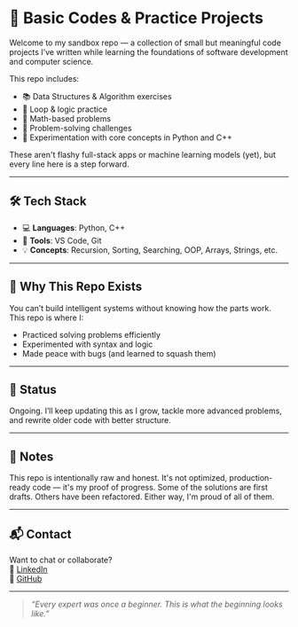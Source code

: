 # 🧠 Basic Codes & Practice Projects

Welcome to my sandbox repo — a collection of small but meaningful code projects I’ve written while learning the foundations of software development and computer science.

This repo includes:
- 📚 Data Structures & Algorithm exercises
- 🔁 Loop & logic practice
- 🧮 Math-based problems
- 🧠 Problem-solving challenges
- 🧪 Experimentation with core concepts in Python and C++

These aren't flashy full-stack apps or machine learning models (yet), but every line here is a step forward.

---

## 🛠️ Tech Stack

- 💻 **Languages**: Python, C++  
- 🧰 **Tools**: VS Code, Git  
- 💡 **Concepts**: Recursion, Sorting, Searching, OOP, Arrays, Strings, etc.

---

## 🧭 Why This Repo Exists

You can’t build intelligent systems without knowing how the parts work. This repo is where I:
- Practiced solving problems efficiently
- Experimented with syntax and logic
- Made peace with bugs (and learned to squash them)

---

## 🚧 Status

Ongoing. I’ll keep updating this as I grow, tackle more advanced problems, and rewrite older code with better structure.

---

## 📎 Notes

This repo is intentionally raw and honest. It's not optimized, production-ready code — it's my proof of progress. Some of the solutions are first drafts. Others have been refactored. Either way, I'm proud of all of them.

---

## 📬 Contact

Want to chat or collaborate?  
🔗 [LinkedIn](https://www.linkedin.com/in/amirjkhafaji/)  
🐙 [GitHub](https://github.com/amirjavad2)

---

> _“Every expert was once a beginner. This is what the beginning looks like.”_
